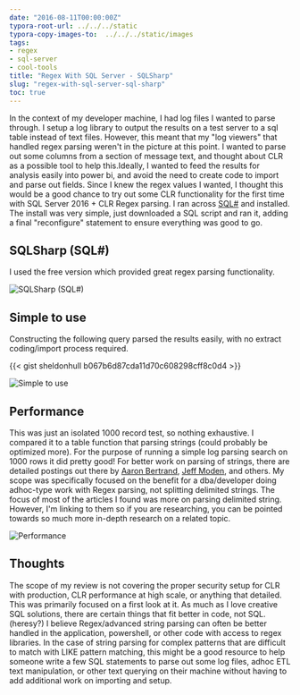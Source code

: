 ```yaml
---
date: "2016-08-11T00:00:00Z"
typora-root-url: ../../../static
typora-copy-images-to:  ../../../static/images
tags:
- regex
- sql-server
- cool-tools
title: "Regex With SQL Server - SQLSharp"
slug: "regex-with-sql-server-sql-sharp"
toc: true
---
```


In the context of my developer machine, I had log files I wanted to parse through. I setup a log library to output the results on a test server to a sql table instead of text files. However, this meant that my "log viewers" that handled regex parsing weren't in the picture at this point. I wanted to parse out some columns from a section of message text, and thought about CLR as a possible tool to help this.Ideally, I wanted to feed the results for analysis easily into power bi, and avoid the need to create code to import and parse out fields. Since I knew the regex values I wanted, I thought this would be a good chance to try out some CLR functionality for the first time with SQL Server 2016 + CLR Regex parsing.
I ran across [SQL#](http://bit.ly/29Gi6AD) and installed. The install was very simple, just downloaded a SQL script and ran it, adding a final "reconfigure" statement to ensure everything was good to go.

## SQLSharp (SQL#)

I used the free version which provided great regex parsing functionality.

![SQLSharp (SQL#)](/images/sqlsharp--sql--.png)

## Simple to use

Constructing the following query parsed the results easily, with no extract coding/import process required.

{{< gist sheldonhull  b067b6d87cda11d70c608298cff8c0d4 >}}

![Simple to use](/images/simple-to-use.png)

## Performance

This was just an isolated 1000 record test, so nothing exhaustive. I compared it to a table function that parsing strings (could probably be optimized more). For the purpose of running a simple log parsing search on 1000 rows it did pretty good!
For better work on parsing of strings, there are detailed postings out there by [Aaron Bertrand](http://bit.ly/29GFZbi), [Jeff Moden](http://bit.ly/29GIbQ0), and others. My scope was specifically focused on the benefit for a dba/developer doing adhoc-type work with Regex parsing, not splitting delimited strings. The focus of most of the articles I found was more on parsing delimited string. However, I'm linking to them so if you are researching, you can be pointed towards so much more in-depth research on a related topic.

![Performance](/images/performance.png)

## Thoughts

The scope of my review is not covering the proper security setup for CLR with production, CLR performance at high scale, or anything that detailed. This was primarily focused on a first look at it. As much as I love creative SQL solutions, there are certain things that fit better in code, not SQL. (heresy?) I believe Regex/advanced string parsing can often be better handled in the application, powershell, or other code with access to regex libraries.
In the case of string parsing for complex patterns that are difficult to match with LIKE pattern matching, this might be a good resource to help someone write a few SQL statements to parse out some log files, adhoc ETL text manipulation, or other text querying on their machine without having to add additional work on importing and setup.
